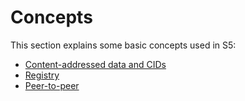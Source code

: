 # Concepts

This section explains some basic concepts used in S5:

- [Content-addressed data and CIDs](content-addressed-data.md)
- [Registry](registry.md)
- [Peer-to-peer](peer-to-peer-network.md)